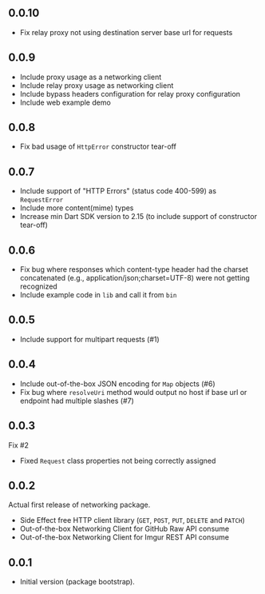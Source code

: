 ## 0.0.10

- Fix relay proxy not using destination server base url for requests

## 0.0.9

- Include proxy usage as a networking client
- Include relay proxy usage as networking client
- Include bypass headers configuration for relay proxy configuration
- Include web example demo

## 0.0.8

- Fix bad usage of `HttpError` constructor tear-off

## 0.0.7

- Include support of "HTTP Errors" (status code 400-599) as `RequestError`
- Include more content(mime) types
- Increase min Dart SDK version to 2.15 (to include support of constructor tear-off)

## 0.0.6

- Fix bug where responses which content-type header had the charset concatenated (e.g., application/json;charset=UTF-8) were not getting recognized
- Include example code in `lib` and call it from `bin`

## 0.0.5

- Include support for multipart requests (#1)

## 0.0.4

- Include out-of-the-box JSON encoding for `Map` objects (#6)
- Fix bug where `resolveUri` method would output no host if base url or endpoint had multiple slashes (#7)

## 0.0.3

Fix #2

- Fixed `Request` class properties not being correctly assigned

## 0.0.2

Actual first release of networking package.

- Side Effect free HTTP client library (`GET`, `POST`, `PUT`, `DELETE` and `PATCH`)
- Out-of-the-box Networking Client for GitHub Raw API consume
- Out-of-the-box Networking Client for Imgur REST API consume

## 0.0.1

- Initial version (package bootstrap).
